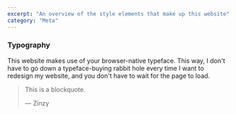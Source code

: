 ```yaml
---
excerpt: "An overview of the style elements that make up this website"
category: "Meta"
---
```


### Typography
This website makes use of your browser-native typeface. This way, I don't have to go down a typeface-buying rabbit hole every time I want to redesign my website, and you don't have to wait for the page to load.

> This is a blockquote. 
> 
> — Zinzy